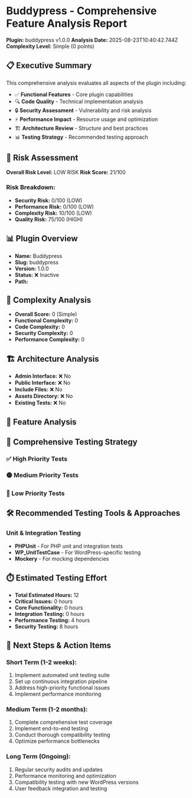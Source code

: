 # Buddypress - Comprehensive Feature Analysis Report
**Plugin:** buddypress v1.0.0
**Analysis Date:** 2025-08-23T10:40:42.744Z
**Complexity Level:** Simple (0 points)

## 📋 Executive Summary
This comprehensive analysis evaluates all aspects of the plugin including:
- ✅ **Functional Features** - Core plugin capabilities
- 🔍 **Code Quality** - Technical implementation analysis
- 🔒 **Security Assessment** - Vulnerability and risk analysis
- ⚡ **Performance Impact** - Resource usage and optimization
- 🏗️ **Architecture Review** - Structure and best practices
- 📊 **Testing Strategy** - Recommended testing approach

## 🚨 Risk Assessment
**Overall Risk Level:** LOW RISK
**Risk Score:** 21/100

### Risk Breakdown:
- **Security Risk:** 0/100 (LOW)
- **Performance Risk:** 0/100 (LOW)
- **Complexity Risk:** 10/100 (LOW)
- **Quality Risk:** 75/100 (HIGH)

## 📊 Plugin Overview
- **Name:** Buddypress
- **Slug:** buddypress
- **Version:** 1.0.0
- **Status:** ❌ Inactive
- **Path:** 

## 🧮 Complexity Analysis
- **Overall Score:** 0 (Simple)
- **Functional Complexity:** 0
- **Code Complexity:** 0
- **Security Complexity:** 0
- **Performance Complexity:** 0

## 🏗️ Architecture Analysis
- **Admin Interface:** ❌ No
- **Public Interface:** ❌ No
- **Include Files:** ❌ No
- **Assets Directory:** ❌ No
- **Existing Tests:** ❌ No

## 🎯 Feature Analysis
## 🎯 Comprehensive Testing Strategy

### ✅ High Priority Tests

### 🟡 Medium Priority Tests

### 🔵 Low Priority Tests

## 🛠️ Recommended Testing Tools & Approaches

### Unit & Integration Testing
- **PHPUnit** - For PHP unit and integration tests
- **WP_UnitTestCase** - For WordPress-specific testing
- **Mockery** - For mocking dependencies

## ⏱️ Estimated Testing Effort
- **Total Estimated Hours:** 12
- **Critical Issues:** 0 hours
- **Core Functionality:** 0 hours
- **Integration Testing:** 0 hours
- **Performance Testing:** 4 hours
- **Security Testing:** 8 hours

## 🚀 Next Steps & Action Items

### Short Term (1-2 weeks):
1. Implement automated unit testing suite
2. Set up continuous integration pipeline
3. Address high-priority functional issues
4. Implement performance monitoring

### Medium Term (1-2 months):
1. Complete comprehensive test coverage
2. Implement end-to-end testing
3. Conduct thorough compatibility testing
4. Optimize performance bottlenecks

### Long Term (Ongoing):
1. Regular security audits and updates
2. Performance monitoring and optimization
3. Compatibility testing with new WordPress versions
4. User feedback integration and testing
